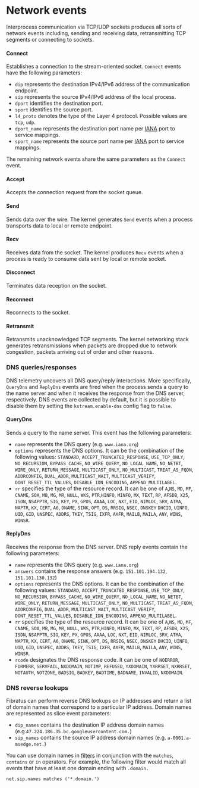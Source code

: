 # Network events

Interprocess communication via TCP/UDP sockets produces all sorts of network events including, sending and receiving data, retransmitting TCP segments or connecting to sockets.

#### Connect

Establishes a connection to the stream-oriented socket. `Connect` events have the following parameters:

- `dip` represents the destination IPv4/IPv6 address of the communication endpoint.
- `sip` represents the source IPv4/IPv6 address of the local process.
- `dport` identifies the destination port.
- `sport` identifies the source port.
- `l4_proto` denotes the type of the Layer 4 protocol. Possible values are `tcp`, `udp`.
- `dport_name` represents the destination port name per [IANA](https://www.iana.org/assignments/service-names-port-numbers/service-names-port-numbers.txt) port to service mappings.
- `sport_name` represents the source port name per [IANA](https://www.iana.org/assignments/service-names-port-numbers/service-names-port-numbers.txt) port to service mappings.

The remaining network events share the same parameters as the `Connect` event.

#### Accept

Accepts the connection request from the socket queue.

#### Send

Sends data over the wire. The kernel generates `Send` events when a process transports data to local or remote endpoint.

#### Recv

Receives data from the socket. The kernel produces `Recv` events when a process is ready to consume data sent by local or remote socket.

#### Disconnect

Terminates data reception on the socket.


#### Reconnect

Reconnects to the socket.

#### Retransmit

Retransmits unacknowledged TCP segments. The kernel networking stack generates retransmissions when packets are dropped due to network congestion, packets arriving out of order and other reasons. 

### DNS queries/responses

DNS telemetry uncovers all DNS query/reply interactions. More specifically, `QueryDns` and `ReplyDns` events are fired when the process sends a query to the name server and when it receives the response from the DNS server, respectively. DNS events are collected by default, but it is possible to disable them by setting the `kstream.enable-dns` config flag to `false`.

#### QueryDns

Sends a query to the name server. This event has the following parameters:

- `name` represents the DNS query (e.g. `www.iana.org`)
- `options` represents the DNS options. It can be the combination of the following values: `STANDARD`, `ACCEPT_TRUNCATED_RESPONSE`, `USE_TCP_ONLY`, `NO_RECURSION`, `BYPASS_CACHE`, `NO_WIRE_QUERY`, `NO_LOCAL_NAME`, `NO_NETBT`, 
`WIRE_ONLY`, `RETURN_MESSAGE`, `MULTICAST_ONLY`, `NO_MULTICAST`, `TREAT_AS_FQDN`, `ADDRCONFIG`, `DUAL_ADDR`, `MULTICAST_WAIT`, 
`MULTICAST_VERIFY`, `DONT_RESET_TTL_VALUES`, `DISABLE_IDN_ENCODING`, `APPEND_MULTILABEL`.
- `rr` specifies the type of the resource record. It can be one of `A`,`NS`, `MD`, `MF`, `CNAME`, `SOA`, `MB`, `MG`, `MR`, `NULL`, `WKS`, `PTR`,`HINFO`, `MINFO`, `MX`, `TEXT`, `RP`, `AFSDB`, `X25`, `ISDN`, `NSAPPTR`, `SIG`, `KEY`, `PX`, `GPOS`,
`AAAA`, `LOC`, `NXT`, `EID`, `NIMLOC`, `SRV`, `ATMA`, `NAPTR`, `KX`, `CERT`, `A6`, `DNAME`, `SINK`, `OPT`, `DS`, `RRSIG`,
`NSEC`, `DNSKEY` `DHCID`, `UINFO`, `UID`, `GID`, `UNSPEC`, `ADDRS`, `TKEY`, `TSIG`, `IXFR`, `AXFR`, `MAILB`, `MAILA`, `ANY`,
`WINS`, `WINSR`.

#### ReplyDns

Receives the response from the DNS server. DNS reply events contain the following parameters:

- `name` represents the DNS query (e.g. `www.iana.org`)
- `answers` contains the response answers (e.g. `151.101.194.132`, `151.101.130.132`)
- `options` represents the DNS options. It can be the combination of the following values: `STANDARD`, `ACCEPT_TRUNCATED_RESPONSE`, `USE_TCP_ONLY`, `NO_RECURSION`, `BYPASS_CACHE`, `NO_WIRE_QUERY`, `NO_LOCAL_NAME`, `NO_NETBT`, 
`WIRE_ONLY`, `RETURN_MESSAGE`, `MULTICAST_ONLY`, `NO_MULTICAST`, `TREAT_AS_FQDN`, `ADDRCONFIG`, `DUAL_ADDR`, `MULTICAST_WAIT`, 
`MULTICAST_VERIFY`, `DONT_RESET_TTL_VALUES`, `DISABLE_IDN_ENCODING`, `APPEND_MULTILABEL`.
- `rr` specifies the type of the resource record. It can be one of `A`,`NS`, `MD`, `MF`, `CNAME`, `SOA`, `MB`, `MG`, `MR`, `NULL`, `WKS`, `PTR`,`HINFO`, `MINFO`, `MX`, `TEXT`, `RP`, `AFSDB`, `X25`, `ISDN`, `NSAPPTR`, `SIG`, `KEY`, `PX`, `GPOS`,
`AAAA`, `LOC`, `NXT`, `EID`, `NIMLOC`, `SRV`, `ATMA`, `NAPTR`, `KX`, `CERT`, `A6`, `DNAME`, `SINK`, `OPT`, `DS`, `RRSIG`,
`NSEC`, `DNSKEY` `DHCID`, `UINFO`, `UID`, `GID`, `UNSPEC`, `ADDRS`, `TKEY`, `TSIG`, `IXFR`, `AXFR`, `MAILB`, `MAILA`, `ANY`,
`WINS`, `WINSR`.
- `rcode` designates the DNS response code. It can be one of `NOERROR`, `FORMERR`, `SERVFAIL`, `NXDOMAIN`, `NOTIMP`, `REFUSED`,
`YXDOMAIN`, `YXRRSET`, `NXRRSET`, `NOTAUTH`, `NOTZONE`, `BADSIG`, `BADKEY`, `BADTIME`, `BADNAME`, `INVALID`, `NXDOMAIN`.

### DNS reverse lookups

Fibratus can perform reverse DNS lookups on IP addresses and return a list of domain names that correspond to a particular IP address. Domain names are represented as slice event parameters:

- `dip_names` contains the destination IP address domain names (e.g.`47.224.186.35.bc.googleusercontent.com.`)
- `sip_names` contains the source IP address domain names (e.g. `a-0001.a-msedge.net.`)

You can use domain names in [filters](filters/introduction) in conjunction with the `matches`, `contains` or `in` operators. For example, the following filter would match all events that have at least one domain ending with `.domain.`

```
net.sip.names matches ('*.domain.')
```
